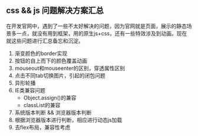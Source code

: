 ## css && js 问题解决方案汇总
在开发官网中，遇到了一些不太好解决的问题，因为官网就是页面，展示的静态场景多一点，就没有用到框架，用的原生js+css，还有一些特效涉及到动画。现在就这些问题进行汇总备忘和沉淀。

1. 渐变颜色的border实现
2. 按钮的自上而下的颜色覆盖动画
3. mouseout和mouseenter的区别，穿透属性区别
4. 点击不同tab切换图片，引起的闭包问题
5. 异形轮播
6. IE类兼容问题
    * Object.assign()的兼容
    * classList的兼容
7. 系统版本判断 && 浏览器版本判断
8. 根据浏览器版本进行判断，相应进行动态js加载
9. 去flex布局，兼容性考虑
